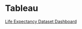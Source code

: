 # Tableau

[Life Expectancy Dataset Dashboard](https://public.tableau.com/views/LifeExpectancyDashboard_16357416149840/Summarydashboard?:language=en-US&:display_count=n&:origin=viz_share_link)
